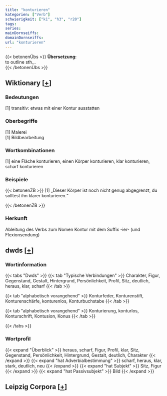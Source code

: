 ```yaml
---
title: "konturieren"
kategorien: ["Verb"]
schwierigkeit: ["k1", "h3", "r20"]
tags:
series:
mainDornseiffs:
domainDornseiffs:
url: "konturieren"
---
```


{{< betonenÜbs >}}
**Übersetzung:**  
to outline sth...  
{{< /betonenÜbs >}}

## Wiktionary [[+](https://de.wiktionary.org/wiki/konturieren)]

### Bedeutungen
[1] transitiv: etwas mit einer Kontur ausstatten  

### Oberbegriffe
[1] Malerei  
[1] Bildbearbeitung  

### Wortkombinationen
[1] eine Fläche konturieren, einen Körper konturieren, klar konturieren, scharf konturieren  

### Beispiele
{{< betonenZB >}}
[1] „Dieser Körper ist noch nicht genug abgegrenzt, du solltest ihn klarer konturieren.“  

{{< /betonenZB >}}
### Herkunft
Ableitung des Verbs zum Nomen Kontur mit dem Suffix -ier- (und Flexionsendung)  



## dwds [[+](https://www.dwds.de/wb/konturieren)]

### Wortinformation
{{< tabs "Dwds" >}}
{{< tab "Typische Verbindungen" >}}
Charakter, Figur, Gegenstand, Gestalt, Hintergrund, Persönlichkeit, Profil, Sitz, deutlich, heraus, klar, scharf
{{< /tab >}}

{{< tab "alphabetisch vorangehend" >}}
Konturfeder, Konturenstift, Konturenschärfe, konturenlos, Konturbuchstabe
{{< /tab >}}

{{< tab "alphabetisch vorangehend" >}}
Konturierung, konturlos, Konturschrift, Kontusion, Konus
{{< /tab >}}

{{< /tabs >}}

### Wortprofil
{{< expand "Überblick" >}} heraus, scharf, Figur, Profil, klar, Sitz, Gegenstand, Persönlichkeit, Hintergrund, Gestalt, deutlich, Charakter {{< /expand >}}
{{< expand "hat Adverbialbestimmung" >}} scharf, heraus, klar, stark, deutlich, neu {{< /expand >}}
{{< expand "hat Subjekt" >}} Sitz, Figur {{< /expand >}}
{{< expand "hat Passivsubjekt" >}} Bild {{< /expand >}}

## Leipzig Corpora [[+](https://corpora.uni-leipzig.de/en/res?word=konturieren&corpusId=deu_newscrawl-public_2018)]

